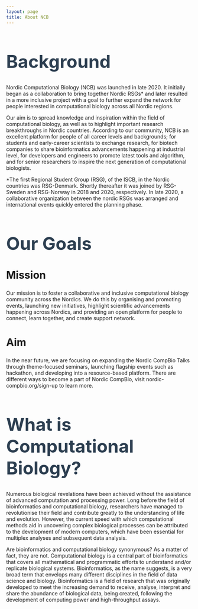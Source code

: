 ```yaml
---
layout: page
title: About NCB
---
```


<h1 style="font-size:48px; color:#2c3e50;">Background</h1>  

Nordic Computational Biology (NCB) was launched in late 2020. It initially began as a collaboration to bring together Nordic RSGs* and later resulted in a more inclusive project with a goal to further expand the network for people interested in computational biology across all Nordic regions.  

Our aim is to spread knowledge and inspiration within the field of computational biology, as well as to highlight important research breakthroughs in Nordic countries. According to our community, NCB is an excellent platform for people of all career levels and backgrounds; for students and early-career scientists to exchange research, for biotech companies to share bioinformatics advancements happening at industrial level, for developers and engineers to promote latest tools and algorithm, and for senior researchers to inspire the next generation of computational biologists.

*The first Regional Student Group (RSG), of the ISCB, in the Nordic countries was RSG-Denmark. Shortly thereafter it was joined by RSG-Sweden and RSG-Norway in 2018 and 2020, respectively. In late 2020, a collaborative organization between the nordic RSGs was arranged and international events quickly entered the planning phase.  

<h1 style="font-size:48px; color:#2c3e50;">Our Goals</h1>

<h2 style="font-size:28px;">Mission</h2>

Our mission is to foster a collaborative and inclusive computational biology community across the Nordics. We do this by organising and promoting events, launching new initiatives, highlight scientific advancements happening across Nordics, and providing an open platform for people to connect, learn together, and create support network.

<h2 style="font-size:28px;">Aim</h2>

In the near future, we are focusing on expanding the Nordic CompBio Talks through theme-focused seminars, launching flagship events such as hackathon, and developing into a resource-based platform. There are different ways to become a part of Nordic CompBio, visit nordic-compbio.org/sign-up to learn more.

<h1 style="font-size:48px; color:#2c3e50;">What is Computational Biology?</h1>

Numerous biological revelations have been achieved without the assistance of advanced computation and processing power. Long before the field of bioinformatics and computational biology, researchers have managed to revolutionise their field and contribute greatly to the understanding of life and evolution. However, the current speed with which computational methods aid in uncovering complex biological processes can be attributed to the development of modern computers, which have been essential for multiplex analyses and subsequent data analysis.

Are bioinformatics and computational biology synonymous? As a matter of fact, they are not. Computational biology is a central part of bioinformatics that covers all mathematical and programmatic efforts to understand and/or replicate biological systems. Bioinformatics, as the name suggests, is a very broad term that envelops many different disciplines in the field of data science and biology. Bioinformatics is a field of research that was originally developed to meet the increasing demand to receive, analyse, interpret and share the abundance of biological data, being created, following the development of computing power and high-throughput assays.

